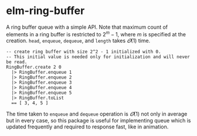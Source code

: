 # elm-ring-buffer
A ring buffer queue with a simple API.
Note that maximum count of elements in a ring buffer is restricted to $2^m - 1$,
where $m$ is specified at the creation.
`head`, `enqueue`, `dequeue`, and `length` takes $\varTheta(1)$ time.

    -- create ring buffer with size 2^2 - 1 initialized with 0.
    -- This initial value is needed only for initialization and will never be read.
    RingBuffer.create 2 0
      |> RingBuffer.enqueue 1
      |> RingBuffer.enqueue 2
      |> RingBuffer.enqueue 3
      |> RingBuffer.enqueue 4
      |> RingBuffer.enqueue 5
      |> RingBuffer.toList
      == [ 3, 4, 5 ]

The time taken to `enqueue` and `dequeue` operation is $\varTheta(1)$ not only in average but in every case, so this package is useful for implementing queue which is updated frequently and required to response fast, like in animation.
